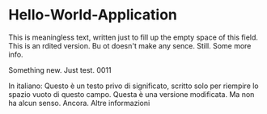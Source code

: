 # Hello-World-Application
This is meaningless text, written just to fill up the empty space of this field. This is an rdited version. Bu ot doesn't make any sence. Still. Some more info.


Something new. Just test.
0011

In italiano:
Questo è un testo privo di significato, scritto solo per riempire lo spazio vuoto di questo campo. Questa è una versione modificata. Ma non ha alcun senso. Ancora. Altre informazioni

